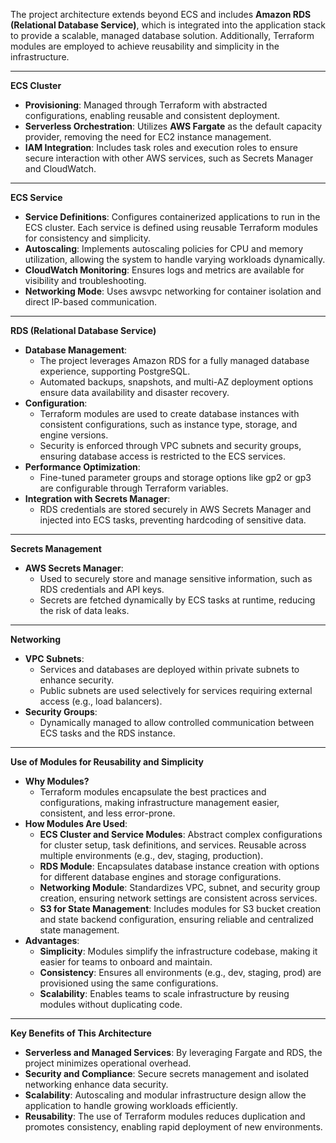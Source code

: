 The project architecture extends beyond ECS and includes **Amazon RDS (Relational Database Service)**, which is integrated into the application stack to provide a scalable, managed database solution. Additionally, Terraform modules are employed to achieve reusability and simplicity in the infrastructure.

-----
**ECS Cluster**

- **Provisioning**: Managed through Terraform with abstracted configurations, enabling reusable and consistent deployment.
- **Serverless Orchestration**: Utilizes **AWS Fargate** as the default capacity provider, removing the need for EC2 instance management.
- **IAM Integration**: Includes task roles and execution roles to ensure secure interaction with other AWS services, such as Secrets Manager and CloudWatch.
-----
**ECS Service**

- **Service Definitions**: Configures containerized applications to run in the ECS cluster. Each service is defined using reusable Terraform modules for consistency and simplicity.
- **Autoscaling**: Implements autoscaling policies for CPU and memory utilization, allowing the system to handle varying workloads dynamically.
- **CloudWatch Monitoring**: Ensures logs and metrics are available for visibility and troubleshooting.
- **Networking Mode**: Uses awsvpc networking for container isolation and direct IP-based communication.
-----
**RDS (Relational Database Service)**

- **Database Management**:
  - The project leverages Amazon RDS for a fully managed database experience, supporting PostgreSQL.
  - Automated backups, snapshots, and multi-AZ deployment options ensure data availability and disaster recovery.
- **Configuration**:
  - Terraform modules are used to create database instances with consistent configurations, such as instance type, storage, and engine versions.
  - Security is enforced through VPC subnets and security groups, ensuring database access is restricted to the ECS services.
- **Performance Optimization**:
  - Fine-tuned parameter groups and storage options like gp2 or gp3 are configurable through Terraform variables.
- **Integration with Secrets Manager**:
  - RDS credentials are stored securely in AWS Secrets Manager and injected into ECS tasks, preventing hardcoding of sensitive data.
-----
**Secrets Management**

- **AWS Secrets Manager**:
  - Used to securely store and manage sensitive information, such as RDS credentials and API keys.
  - Secrets are fetched dynamically by ECS tasks at runtime, reducing the risk of data leaks.
-----
**Networking**

- **VPC Subnets**:
  - Services and databases are deployed within private subnets to enhance security.
  - Public subnets are used selectively for services requiring external access (e.g., load balancers).
- **Security Groups**:
  - Dynamically managed to allow controlled communication between ECS tasks and the RDS instance.
-----
**Use of Modules for Reusability and Simplicity**

- **Why Modules?**
  - Terraform modules encapsulate the best practices and configurations, making infrastructure management easier, consistent, and less error-prone.
- **How Modules Are Used**:
  - **ECS Cluster and Service Modules**: Abstract complex configurations for cluster setup, task definitions, and services. Reusable across multiple environments (e.g., dev, staging, production).
  - **RDS Module**: Encapsulates database instance creation with options for different database engines and storage configurations.
  - **Networking Module**: Standardizes VPC, subnet, and security group creation, ensuring network settings are consistent across services.
  - **S3 for State Management**: Includes modules for S3 bucket creation and state backend configuration, ensuring reliable and centralized state management.
- **Advantages**:
  - **Simplicity**: Modules simplify the infrastructure codebase, making it easier for teams to onboard and maintain.
  - **Consistency**: Ensures all environments (e.g., dev, staging, prod) are provisioned using the same configurations.
  - **Scalability**: Enables teams to scale infrastructure by reusing modules without duplicating code.
-----
**Key Benefits of This Architecture**

- **Serverless and Managed Services**: By leveraging Fargate and RDS, the project minimizes operational overhead.
- **Security and Compliance**: Secure secrets management and isolated networking enhance data security.
- **Scalability**: Autoscaling and modular infrastructure design allow the application to handle growing workloads efficiently.
- **Reusability**: The use of Terraform modules reduces duplication and promotes consistency, enabling rapid deployment of new environments.

